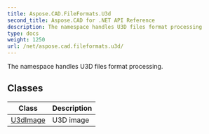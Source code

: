 ```yaml
---
title: Aspose.CAD.FileFormats.U3d
second_title: Aspose.CAD for .NET API Reference
description: The namespace handles U3D files format processing
type: docs
weight: 1250
url: /net/aspose.cad.fileformats.u3d/
---
```

The namespace handles U3D files format processing.

## Classes

| Class | Description |
| --- | --- |
| [U3dImage](./u3dimage/) | U3D image |


